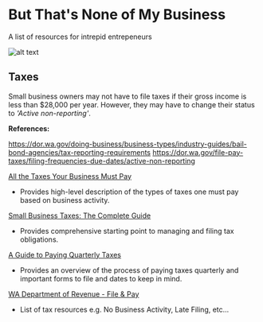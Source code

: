 # But That's None of My Business
A list of resources for intrepid entrepeneurs

![alt text](https://i.kym-cdn.com/entries/icons/original/000/015/878/thatsnoneofmy.jpg)

## Taxes
Small business owners may not have to file taxes if their gross income is less than $28,000 per year. However, they may have to change their status to *'Active non-reporting'*.

**References:**

https://dor.wa.gov/doing-business/business-types/industry-guides/bail-bond-agencies/tax-reporting-requirements
https://dor.wa.gov/file-pay-taxes/filing-frequencies-due-dates/active-non-reporting


[All the Taxes Your Business Must Pay](https://www.thebalancesmb.com/all-the-taxes-your-business-must-pay-399045)

* Provides high-level description of the types of taxes one must pay based on business activity.

[Small Business Taxes: The Complete Guide](https://www.fundera.com/blog/small-business-taxes)

* Provides comprehensive starting point to managing and filing tax obligations.

[A Guide to Paying Quarterly Taxes](https://turbotax.intuit.com/tax-tips/self-employment-taxes/a-guide-to-paying-quarterly-taxes/L6p8C53xQ)

* Provides an overview of the process of paying taxes quarterly and important forms to file and dates to keep in mind.

[WA Department of Revenue - File & Pay](https://dor.wa.gov/file-pay-taxes)

* List of tax resources e.g. No Business Activity, Late Filing, etc...
